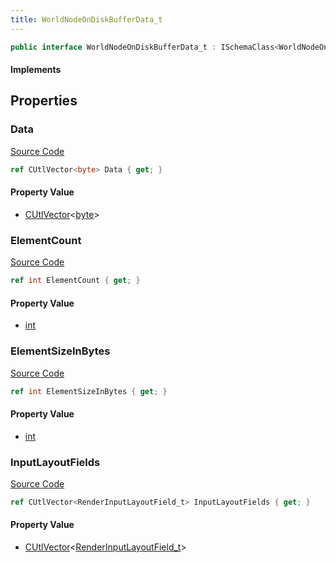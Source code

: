 ```yaml
---
title: WorldNodeOnDiskBufferData_t
---
```


```csharp
public interface WorldNodeOnDiskBufferData_t : ISchemaClass<WorldNodeOnDiskBufferData_t>, ISchemaField, ISchemaClass, INativeHandle
```

#### Implements

## Properties

### Data

[Source Code](https://github.com/swiftly-solution/swiftlys2/blob/main/managed/src/SwiftlyS2.Generated/Schemas/Interfaces/WorldNodeOnDiskBufferData_t.cs#L23)

```csharp
ref CUtlVector<byte> Data { get; }
```

#### Property Value

- [CUtlVector](/docs/api/-1)<[byte](https://learn.microsoft.com/dotnet/api/system.byte)>

### ElementCount

[Source Code](https://github.com/swiftly-solution/swiftlys2/blob/main/managed/src/SwiftlyS2.Generated/Schemas/Interfaces/WorldNodeOnDiskBufferData_t.cs#L17)

```csharp
ref int ElementCount { get; }
```

#### Property Value

- [int](https://learn.microsoft.com/dotnet/api/system.int32)

### ElementSizeInBytes

[Source Code](https://github.com/swiftly-solution/swiftlys2/blob/main/managed/src/SwiftlyS2.Generated/Schemas/Interfaces/WorldNodeOnDiskBufferData_t.cs#L19)

```csharp
ref int ElementSizeInBytes { get; }
```

#### Property Value

- [int](https://learn.microsoft.com/dotnet/api/system.int32)

### InputLayoutFields

[Source Code](https://github.com/swiftly-solution/swiftlys2/blob/main/managed/src/SwiftlyS2.Generated/Schemas/Interfaces/WorldNodeOnDiskBufferData_t.cs#L21)

```csharp
ref CUtlVector<RenderInputLayoutField_t> InputLayoutFields { get; }
```

#### Property Value

- [CUtlVector](/docs/api/-1)<[RenderInputLayoutField_t](/docs/api/shared/schemadefinitions/renderinputlayoutfield_t)>


